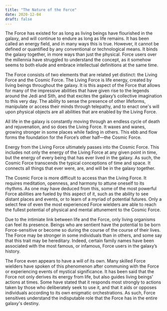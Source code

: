 ```yaml
---
title: "The Nature of the Force"
date: 2020-12-04
draft: false
---
```

The Force has existed for as long as living beings have flourished in the galaxy, and will continue to endure as long as life remains. It has been called an energy field, and in 
many ways this is true. However, it cannot be defined or quantified by any conventional or technological means. It binds the galaxy together, in more ways than just the physical. Force users over the millennia have struggled to understand the concept, as it somehow seems to both elude and embrace intellectual definitions at the same time.

The Force consists of two elements that are related yet distinct: the Living Force and the Cosmic Force. The Living Force is life energy, created by living beings throughout the 
galaxy. It is this aspect of the Force that allows for many of the impressive abilities that have given rise to the legends around the Jedi and Sith, and that excites the 
galaxy’s collective imagination to this very day. The ability to sense the presence of other lifeforms, manipulate or access their minds through telepathy, and to enact one's 
will upon physical objects are all abilities that are enabled by the Living Force.

All life in the galaxy is constantly moving through an endless cycle of death and rejuvenation, and so does the Living Force. It waxes and wanes, growing stronger in some places 
while fading in others. This ebb and flow forms the foundation for the Force’s other half—the Cosmic Force.

Energy from the Living Force ultimately passes into the Cosmic Force. This includes not only the energy of the Living Force at any given point in time, but the energy of every 
being that has ever lived in the galaxy. As such, the Cosmic Force transcends the typical conceptions of time and space. It connects all things that ever were, are, and will be in the galaxy together.

The Cosmic Force is more difficult to access than the Living Force. It requires meditation, openness, and harmony to attune oneself to its rhythms. As one may have deduced from 
this, some of the most powerful Force abilities are fueled by this aspect of it, such as the ability to see distant places and events, or to learn of a myriad of potential 
futures. Only a select few of even the most experienced Force wielders are able to reach the fullest potential of physical and mental attunement to the Cosmic Force. 

Due to the intimiate link between life and the Force, only living organisms can feel its presence. Beings who are sentient have the potential to be born Force-sensitive or 
become so during the course of the course of their lives. The Force may be stronger in some individuals than in others, and some say that this trait may be hereditary. Indeed, 
certain family names have been associated with the most famous, or infamous, Force users in the galaxy’s history.

The Force even appears to have a will of its own. Many skilled Force wielders have spoken of this phenomenon after communing with the Force or experiencing events of mystical 
significance. It has been said that the Force not only derives its energy from life, but also guides living beings' actions at times. Some have stated that it responds most 
strongly to actions taken by those who deliberately seek to use it, and that it aids or opposes individuals according to its own enigmatic orchestrations. As such, Force sensitives understand the indisputable role that the Force has in the entire galaxy's destiny.

